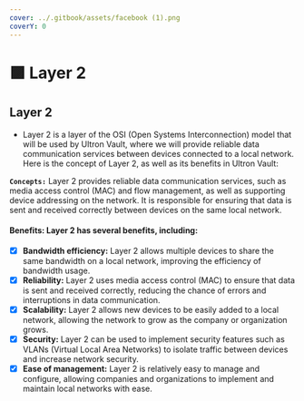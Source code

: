 ```yaml
---
cover: ../.gitbook/assets/facebook (1).png
coverY: 0
---
```


# 🟪 Layer 2

## Layer 2

* Layer 2 is a layer of the OSI (Open Systems Interconnection) model that will be used by Ultron Vault, where we will provide reliable data communication services between devices connected to a local network. Here is the concept of Layer 2, as well as its benefits in Ultron Vault:

**`Concepts:`** Layer 2 provides reliable data communication services, such as media access control (MAC) and flow management, as well as supporting device addressing on the network. It is responsible for ensuring that data is sent and received correctly between devices on the same local network.

#### Benefits: Layer 2 has several benefits, including:

* [x] **Bandwidth efficiency:** Layer 2 allows multiple devices to share the same bandwidth on a local network, improving the efficiency of bandwidth usage.
* [x] **Reliability:** Layer 2 uses media access control (MAC) to ensure that data is sent and received correctly, reducing the chance of errors and interruptions in data communication.
* [x] **Scalability:** Layer 2 allows new devices to be easily added to a local network, allowing the network to grow as the company or organization grows.
* [x] **Security:** Layer 2 can be used to implement security features such as VLANs (Virtual Local Area Networks) to isolate traffic between devices and increase network security.
* [x] **Ease of management:** Layer 2 is relatively easy to manage and configure, allowing companies and organizations to implement and maintain local networks with ease.
